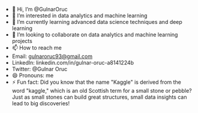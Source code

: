 - 👋 Hi, I’m @GulnarOruc
- 👀 I’m interested in data analytics and machine learning
- 🌱 I’m currently learning advanced data science techniques and deep learning
- 💞️ I’m looking to collaborate on data analytics and machine learning projects
- 📫 How to reach me
- Email: gulnaroruc93@gmail.com
- LinkedIn: linkedin.com/in/gulnar-oruc-a8141224b
- Twitter: @Gulnar Oruc
- 😄 Pronouns: me
- ⚡ Fun fact: Did you know that the name "Kaggle" is derived from the word "kaggle," which is an old Scottish term for a small stone or pebble? Just as small stones can build great structures, small data insights can lead to big discoveries!

<!---
GulnarOruc/GulnarOruc is a ✨ special ✨ repository because its `README.md` (this file) appears on your GitHub profile.
You can click the Preview link to take a look at your changes.
--->
